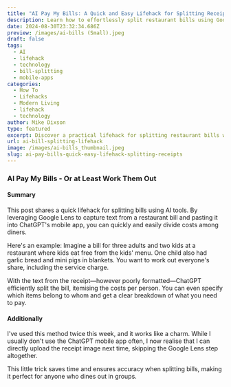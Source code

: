 ```yaml
---
title: "AI Pay My Bills: A Quick and Easy Lifehack for Splitting Receipts"
description: Learn how to effortlessly split restaurant bills using Google Lens and ChatGPT's mobile app. A simple lifehack to make dining out with friends and family stress-free.
date: 2024-08-30T23:32:34.686Z
preview: /images/ai-bills (Small).jpeg
draft: false
tags:
  - AI
  - lifehack
  - technology
  - bill-splitting
  - mobile-apps
categories:
  - How To
  - Lifehacks
  - Modern Living
  - lifehack
  - technology
author: Mike Dixson
type: featured
excerpt: Discover a practical lifehack for splitting restaurant bills with ease using Google Lens and ChatGPT's mobile app. Perfect for group dining scenarios.
url: ai-bill-splitting-lifehack
image: /images/ai-bills_thumbnail.jpeg
slug: ai-pay-bills-quick-easy-lifehack-splitting-receipts
---
```


### AI Pay My Bills - Or at Least Work Them Out

#### Summary
This post shares a quick lifehack for splitting bills using AI tools. By leveraging Google Lens to capture text from a restaurant bill and pasting it into ChatGPT's mobile app, you can quickly and easily divide costs among diners. 

Here's an example:
Imagine a bill for three adults and two kids at a restaurant where kids eat free from the kids' menu. One child also had garlic bread and mini pigs in blankets. You want to work out everyone's share, including the service charge.

With the text from the receipt—however poorly formatted—ChatGPT efficiently split the bill, itemising the costs per person. You can even specify which items belong to whom and get a clear breakdown of what you need to pay.

#### Additionally
I've used this method twice this week, and it works like a charm. While I usually don't use the ChatGPT mobile app often, I now realise that I can directly upload the receipt image next time, skipping the Google Lens step altogether. 

This little trick saves time and ensures accuracy when splitting bills, making it perfect for anyone who dines out in groups.

